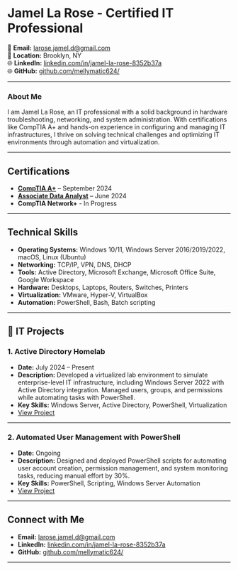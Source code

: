 # **Jamel La Rose - Certified IT Professional**

📧 **Email:** larose.jamel.d@gmail.com  
📍 **Location:** Brooklyn, NY  
🌐 **LinkedIn:** [linkedin.com/in/jamel-la-rose-8352b37a](https://www.linkedin.com/in/jamel-la-rose-8352b37a)  
🌐 **GitHub:** [github.com/mellymatic624/](https://github.com/Mellymatic624/)

---

### **About Me**

I am Jamel La Rose, an IT professional with a solid background in hardware troubleshooting, networking, and system administration. With certifications like CompTIA A+ and hands-on experience in configuring and managing IT infrastructures, I thrive on solving technical challenges and optimizing IT environments through automation and virtualization.

---

## **Certifications**

- **[CompTIA A+](www.linkedin.com/in/jamel-la-rose-8352b37a)** – September 2024
- **[Associate Data Analyst](https://www.datacamp.com/certificate/DAA0010819815592)** – June 2024
- **CompTIA Network+** - In Progress
---

## **Technical Skills**

- **Operating Systems:** Windows 10/11, Windows Server 2016/2019/2022, macOS, Linux (Ubuntu)
- **Networking:** TCP/IP, VPN, DNS, DHCP
- **Tools:** Active Directory, Microsoft Exchange, Microsoft Office Suite, Google Workspace
- **Hardware:** Desktops, Laptops, Routers, Switches, Printers
- **Virtualization:** VMware, Hyper-V, VirtualBox
- **Automation:** PowerShell, Bash, Batch scripting

---

## **🔧 IT Projects**

### **1. Active Directory Homelab**
- **Date:** July 2024 – Present
- **Description:** Developed a virtualized lab environment to simulate enterprise-level IT infrastructure, including Windows Server 2022 with Active Directory integration. Managed users, groups, and permissions while automating tasks with PowerShell.
- **Key Skills:** Windows Server, Active Directory, PowerShell, Virtualization
- [View Project](https://github.com/Mellymatic624/active-directory-homelab/blob/main/README.md)

---

### **2. Automated User Management with PowerShell**
- **Date:** Ongoing
- **Description:** Designed and deployed PowerShell scripts for automating user account creation, permission management, and system monitoring tasks, reducing manual effort by 30%.
- **Key Skills:** PowerShell, Scripting, Windows Server Automation
- [View Project](https://github.com/Mellymatic624/Automated_User_Management/blob/main/README.md)

---

## **Connect with Me**

- **Email:** larose.jamel.d@gmail.com  
- **LinkedIn:** [linkedin.com/in/jamel-la-rose-8352b37a](https://www.linkedin.com/in/jamel-la-rose-8352b37a)  
- **GitHub:** [github.com/mellymatic624/](https://github.com/Mellymatic624/)

---
